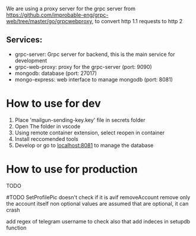 We are using a proxy server for the grpc server from https://github.com/improbable-eng/grpc-web/tree/master/go/grpcwebproxy, to convert http 1.1 requests to http 2

## Services:
- grpc-server: Grpc server for backend, this is the main service for development
- grpc-web-proxy: proxy for the grpc-server (port: 9090)
- mongodb: database (port: 27017)
- mongo-express: web interface to manage mongodb (port: 8081)
# How to use for dev
1. Place 'mailgun-sending-key.key' file in secrets folder
2. Open The folder in vscode
3. Using remote container extension, select reopen in container
4. Install reccomended tools
5. Develop or go to [localhost:8081](localhost:8081) to manage the database
# How to use for production
TODO

#TODO
SetProfilePic doesn't check if it is avif
removeAccount remove only the account itself
non optional values are assumed that are optional, it can crash

add regex of telegram username to check also that
add indeces in setupdb function